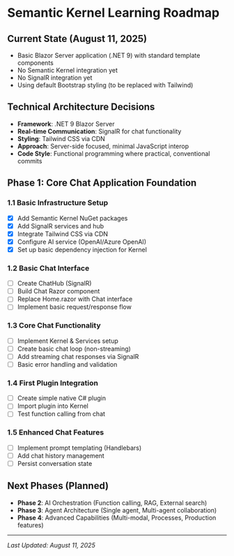 # Semantic Kernel Learning Roadmap

## Current State (August 11, 2025)
- Basic Blazor Server application (.NET 9) with standard template components
- No Semantic Kernel integration yet
- No SignalR integration yet
- Using default Bootstrap styling (to be replaced with Tailwind)

## Technical Architecture Decisions
- **Framework**: .NET 9 Blazor Server
- **Real-time Communication**: SignalR for chat functionality
- **Styling**: Tailwind CSS via CDN
- **Approach**: Server-side focused, minimal JavaScript interop
- **Code Style**: Functional programming where practical, conventional commits

## Phase 1: Core Chat Application Foundation

### 1.1 Basic Infrastructure Setup
- [x] Add Semantic Kernel NuGet packages
- [x] Add SignalR services and hub
- [x] Integrate Tailwind CSS via CDN
- [x] Configure AI service (OpenAI/Azure OpenAI)
- [x] Set up basic dependency injection for Kernel

### 1.2 Basic Chat Interface
- [ ] Create ChatHub (SignalR)
- [ ] Build Chat Razor component
- [ ] Replace Home.razor with Chat interface
- [ ] Implement basic request/response flow

### 1.3 Core Chat Functionality
- [ ] Implement Kernel & Services setup
- [ ] Create basic chat loop (non-streaming)
- [ ] Add streaming chat responses via SignalR
- [ ] Basic error handling and validation

### 1.4 First Plugin Integration
- [ ] Create simple native C# plugin
- [ ] Import plugin into Kernel
- [ ] Test function calling from chat

### 1.5 Enhanced Chat Features
- [ ] Implement prompt templating (Handlebars)
- [ ] Add chat history management
- [ ] Persist conversation state

## Next Phases (Planned)
- **Phase 2**: AI Orchestration (Function calling, RAG, External search)
- **Phase 3**: Agent Architecture (Single agent, Multi-agent collaboration)
- **Phase 4**: Advanced Capabilities (Multi-modal, Processes, Production features)

---
*Last Updated: August 11, 2025*

